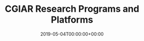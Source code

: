 ---
title: 'CGIAR Research Programs and Platforms'
field: 'cg.contributor.crp'
slug: 'cg-contributor-crp'
description: 'CGIAR Research Program(s) and Platform(s) with which this research is affiliated. Use this to show that a CRP funded this item.'
required: False
vocabulary: 'cg-contributor-crp.txt'
policy: 'Controlled, with values from vocabulary.'
date: '2019-05-04T00:00:00+00:00'
---